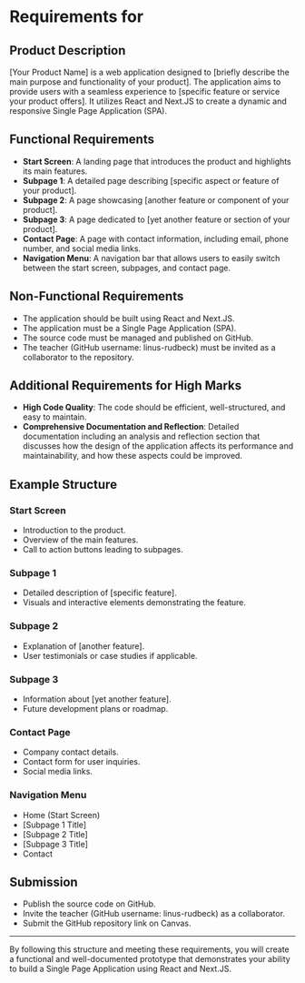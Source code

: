 # Requirements for 

## Product Description

[Your Product Name] is a web application designed to [briefly describe the main purpose and functionality of your product]. The application aims to provide users with a seamless experience to [specific feature or service your product offers]. It utilizes React and Next.JS to create a dynamic and responsive Single Page Application (SPA).

## Functional Requirements

- **Start Screen**: A landing page that introduces the product and highlights its main features.
- **Subpage 1**: A detailed page describing [specific aspect or feature of your product].
- **Subpage 2**: A page showcasing [another feature or component of your product].
- **Subpage 3**: A page dedicated to [yet another feature or section of your product].
- **Contact Page**: A page with contact information, including email, phone number, and social media links.
- **Navigation Menu**: A navigation bar that allows users to easily switch between the start screen, subpages, and contact page.

## Non-Functional Requirements

- The application should be built using React and Next.JS.
- The application must be a Single Page Application (SPA).
- The source code must be managed and published on GitHub.
- The teacher (GitHub username: linus-rudbeck) must be invited as a collaborator to the repository.

## Additional Requirements for High Marks

- **High Code Quality**: The code should be efficient, well-structured, and easy to maintain.
- **Comprehensive Documentation and Reflection**: Detailed documentation including an analysis and reflection section that discusses how the design of the application affects its performance and maintainability, and how these aspects could be improved.

## Example Structure

### Start Screen

- Introduction to the product.
- Overview of the main features.
- Call to action buttons leading to subpages.

### Subpage 1

- Detailed description of [specific feature].
- Visuals and interactive elements demonstrating the feature.

### Subpage 2

- Explanation of [another feature].
- User testimonials or case studies if applicable.

### Subpage 3

- Information about [yet another feature].
- Future development plans or roadmap.

### Contact Page

- Company contact details.
- Contact form for user inquiries.
- Social media links.

### Navigation Menu

- Home (Start Screen)
- [Subpage 1 Title]
- [Subpage 2 Title]
- [Subpage 3 Title]
- Contact

## Submission

- Publish the source code on GitHub.
- Invite the teacher (GitHub username: linus-rudbeck) as a collaborator.
- Submit the GitHub repository link on Canvas.

---

By following this structure and meeting these requirements, you will create a functional and well-documented prototype that demonstrates your ability to build a Single Page Application using React and Next.JS.
